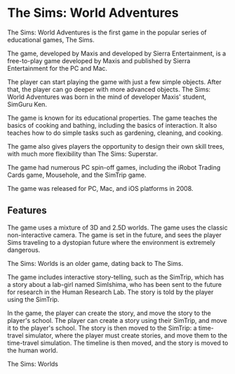 # The Sims: World Adventures

The Sims: World Adventures is the first game in the popular series of educational games, The Sims.

The game, developed by Maxis and developed by Sierra Entertainment, is a free-to-play game developed by Maxis and published by Sierra Entertainment for the PC and Mac.

The player can start playing the game with just a few simple objects. After that, the player can go deeper with more advanced objects. The Sims: World Adventures was born in the mind of developer Maxis' student, SimGuru Ken.

The game is known for its educational properties. The game teaches the basics of cooking and bathing, including the basics of interaction. It also teaches how to do simple tasks such as gardening, cleaning, and cooking.

The game also gives players the opportunity to design their own skill trees, with much more flexibility than The Sims: Superstar.

The game had numerous PC spin-off games, including the iRobot Trading Cards game, Mousehole, and the SimTrip game.

The game was released for PC, Mac, and iOS platforms in 2008.

## Features

The game uses a mixture of 3D and 2.5D worlds. The game uses the classic non-interactive camera. The game is set in the future, and sees the player Sims traveling to a dystopian future where the environment is extremely dangerous.

The Sims: Worlds is an older game, dating back to The Sims.

The game includes interactive story-telling, such as the SimTrip, which has a story about a lab-girl named SimIshima, who has been sent to the future for research in the Human Research Lab. The story is told by the player using the                 SimTrip.

In the game, the player can create the story, and move the story to the player's school. The player can create a story using their                SimTrip, and move it to the player's school. The story is then moved to the SimTrip: a time-travel simulator, where the player must create stories, and move them to the time-travel simulation. The timeline is then moved, and the story is moved to the human world.

The Sims: Worlds